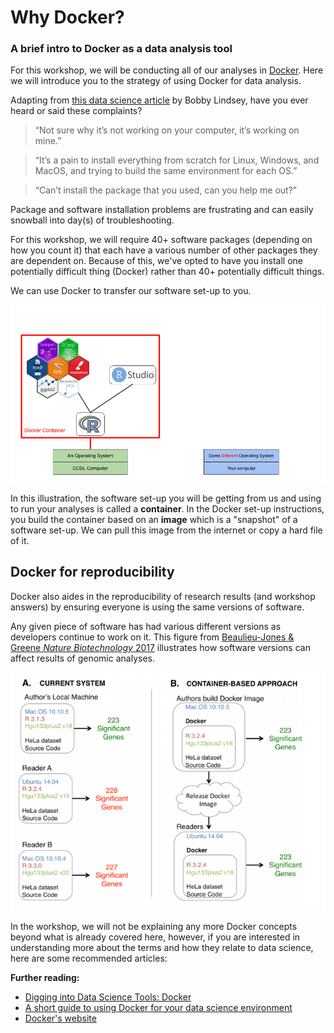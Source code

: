 # Why Docker?
### A brief intro to Docker as a data analysis tool

For this workshop, we will be conducting all of our analyses in [Docker](https://www.docker.com/resources/what-container).
Here we will introduce you to the strategy of using Docker for data analysis.

Adapting from [this data science article](https://towardsdatascience.com/docker-for-data-scientists-5732501f0ba4) by Bobby Lindsey, have you ever heard or said these complaints?

> “Not sure why it’s not working on your computer, it’s working on mine.”

>“It’s a pain to install everything from scratch for Linux, Windows, and MacOS, and trying to build the same environment for each OS.”

>“Can’t install the package that you used, can you help me out?”

Package and software installation problems are frustrating and can easily snowball
into day(s) of troubleshooting.

For this workshop, we will require 40+ software packages (depending on how you count it)
that each have a various number of other packages they are dependent on.
Because of this, we've opted to have you install one potentially difficult
thing (Docker) rather than 40+ potentially difficult things.

We can use Docker to transfer our software set-up to you.

![docker_gif](screenshots/docker.gif)

In this illustration, the software set-up you will be getting from us and using
to run your analyses is called a **container**.
In the Docker set-up instructions, you build the container based on an **image**
which is a "snapshot" of a software set-up. We can pull this image from the internet or
copy a hard file of it.  

## Docker for reproducibility

Docker also aides in the reproducibility of research results (and workshop answers)
by ensuring everyone is using the same versions of software.

Any given piece of software has had various different versions as developers
continue to work on it. This figure from [Beaulieu-Jones & Greene _Nature Biotechnology_ 2017](https://doi.org/10.1038/nbt.3780) illustrates how software versions can affect results of genomic analyses.

![docker_concept](screenshots/docker_concept.png)

In the workshop, we will not be explaining any more Docker concepts beyond what
is already covered here, however, if you are interested in understanding more
about the terms and how they relate to data science, here are some recommended
articles:

**Further reading:**
- [Digging into Data Science Tools: Docker](https://towardsdatascience.com/digging-into-data-science-tools-docker-bbb9f3579c87)
- [A short guide to using Docker for your data science environment](https://towardsdatascience.com/a-short-guide-to-using-docker-for-your-data-science-environment-912617b3603e)
- [Docker's website](https://www.docker.com/)

